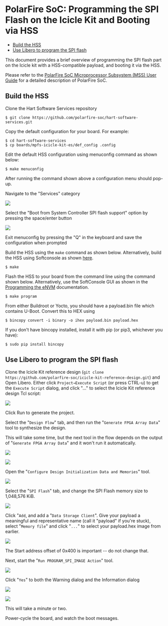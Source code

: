 # PolarFire SoC: Programming the SPI Flash on the Icicle Kit and Booting via HSS

- [Build the HSS](#build-the-hss)
- [Use Libero to program the SPI flash](#use-libero-to-program-the-spi-flash)

This document provides a brief overview of programming the SPI flash part on the Icicle kit with a HSS-compatible payload, and booting it via the HSS.

Please refer to the [PolarFire SoC Microprocessor Subsystem (MSS) User Guide](https://www.microsemi.com/document-portal/doc_download/1244570-ug0880-polarfire-soc-fpga-microprocessor-subsystem-mss-user-guide)
for a detailed description of PolarFire SoC.

<a name="build-the-hss"></a>

## Build the HSS

Clone the Hart Software Services repository

```shell
$ git clone https://github.com/polarfire-soc/hart-software-services.git
```

Copy the default configuration for your board. For example:

```shell
$ cd hart-software-services
$ cp boards/mpfs-icicle-kit-es/def_config .config
```

Edit the default HSS configuration using menuconfig command as shown below:

```shell
$ make menuconfig
```

After running the command shown above a configuration menu should pop-up.

Navigate to the "Services" category

![](images/image0010.png)

Select the "Boot from System Controller SPI flash support" option by pressing the space/enter button

![](images/image0011.png)

Exit menuconfig by pressing the "Q" in the keyboard and save the configuration when prompted

Build the HSS using the `make` command as shown below. Alternatively, build the HSS using Softconsole as shown [here](https://github.com/polarfire-soc/polarfire-soc-documentation/blob/3b3b9bf76c9cca817f085de184263bec1805e601/software-development/polarfire-soc-software-tool-flow.md#building-the-hss-using-softconsole).

```shell
$ make
```

Flash the HSS to your board from the command line using the command shown below. Alternatively, use the SoftConsole GUI as shown in the [Programming the eNVM](https://github.com/polarfire-soc/polarfire-soc-documentation/blob/3b3b9bf76c9cca817f085de184263bec1805e601/software-development/polarfire-soc-software-tool-flow.md#programming-the-envm) documentation.

```shell
$ make program
```

From either Buildroot or Yocto, you should have a payload.bin file which
contains U-Boot. Convert this to HEX using

```shell
$ bincopy convert -i binary -o ihex payload.bin payload.hex
```

If you don't have bincopy installed, install it with pip (or pip3,
whichever you have):

```shell
$ sudo pip install bincopy
```

<a name="use-libero-to-program-the-spi-flash"></a>

## Use Libero to program the SPI flash

Clone the Icicle Kit reference design (`git clone
 https://github.com/polarfire-soc/icicle-kit-reference-design.git`) and
Open Libero. Either click `Project→Execute Script` (or press CTRL-u)
to get the `Execute Script` dialog, and click "..." to select the
Icicle Kit reference design Tcl script:

![](images/image0001.png)

Click Run to generate the project.

Select the "`Design Flow`" tab, and then run the "`Generate FPGA Array
Data`" tool to synthesize the design.

This will take some time, but the next tool in the flow depends on the
output of "`Generate FPGA Array Data`" and it won't run it automatically.

![](images/image0002.png)

![](images/image0003.png)

Open the "`Configure Design Initialization Data and Memories`" tool.

![](images/image0004.png)

Select the "`SPI Flash`" tab, and change the SPI Flash memory size to
1,048,576 KiB.

![](images/image0005.png)

Click "`Add`, and add a "`Data Storage Client`". Give your payload a
meaningful and representative name (call it "payload" if you're stuck),
select "`Memory file`" and click "`...`" to select your payload.hex image
from earlier.

![](images/image0006.png)

The Start address offset of 0x400 is important -- do not change that.

Next, start the "`Run PROGRAM_SPI_IMAGE Action`" tool.

![](images/image0007.png)

Click "`Yes`" to both the Warning dialog and the Information dialog

![](images/image0008.png)

![](images/image0009.png)

This will take a minute or two.

Power-cycle the board, and watch the boot messages.
